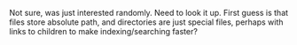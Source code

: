 Not sure, was just interested randomly. Need to look it up. First guess is that files store absolute path, and directories are just special files, perhaps with links to children to make indexing/searching faster?